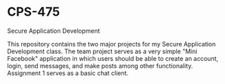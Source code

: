 # CPS-475
Secure Application Development

This repository contains the two major projects for my Secure Application Development class. The team project serves as a very simple "Mini Facebook" application in which users should be able to create an account, login, send messages, and make posts among other functionality. Assignment 1 serves as a basic chat client.

